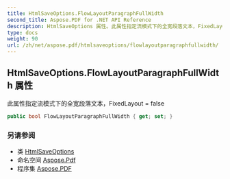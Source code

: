```yaml
---
title: HtmlSaveOptions.FlowLayoutParagraphFullWidth
second_title: Aspose.PDF for .NET API Reference
description: HtmlSaveOptions 属性。此属性指定流模式下的全宽段落文本，FixedLayout = false
type: docs
weight: 90
url: /zh/net/aspose.pdf/htmlsaveoptions/flowlayoutparagraphfullwidth/
---
```

## HtmlSaveOptions.FlowLayoutParagraphFullWidth 属性

此属性指定流模式下的全宽段落文本，FixedLayout = false

```csharp
public bool FlowLayoutParagraphFullWidth { get; set; }
```

### 另请参阅

* 类 [HtmlSaveOptions](../)
* 命名空间 [Aspose.Pdf](../../../aspose.pdf/)
* 程序集 [Aspose.PDF](../../../)
